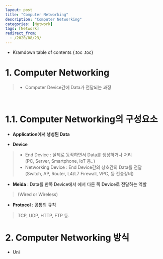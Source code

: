 ```yaml
---
layout: post
title: "Computer Networking"
description: "Computer Networking"
categories: [Network]
tags: [Network]
redirect_from:
  - /2020/08/23/
---
```


* Kramdown table of contents
{:toc .toc}

# 1. Computer Networking
> - Computer Device간에 Data가 전달되는 과정

<br>

# 1.1. Computer Networking의 구성요소

- **Application에서 생성된 Data**

- **Device**
> - End Device : 실제로 동작하면서 Data를 생성하거나 처리   
>   (PC, Server, Smartphone, IoT 등..)
> - Networking Device : End Device간의 상호간의 Data를 전달   
>   (Switch, AP, Router, L4/L7 Firewall, VPC, 등 전송장비)

- **Meida** : Data를 한쪽 Device에서 에서 다른 쪽 Device로 전달하는 역할
> (Wired or Wireless)

- **Protocol** : 공통의 규칙
> TCP, UDP, HTTP, FTP 등.


# 2. Computer Networking 방식

- Uni